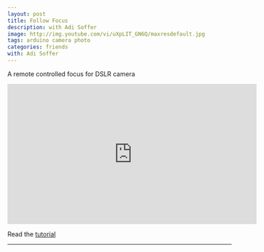 ```yaml
---
layout: post
title: Follow Focus
description: with Adi Soffer
image: http://img.youtube.com/vi/uXpLIT_GN6Q/maxresdefault.jpg
tags: arduino camera photo
categories: friends
with: Adi Soffer
---
```


A remote controlled focus for DSLR camera

<iframe width="560" height="315" src="http://www.youtube.com/embed/uXpLIT_GN6Q" frameborder="0" allowfullscreen></iframe>

<p>
Read the <a href="http://adisoffer.tumblr.com/post/23469538631/building-the-arduino-based-follow-focus-pt-1">tutorial</a>
</p>

<hr />